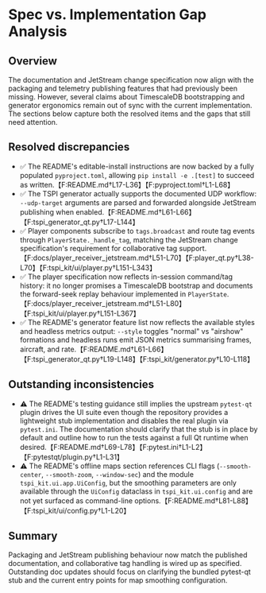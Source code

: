 # Spec vs. Implementation Gap Analysis

## Overview
The documentation and JetStream change specification now align with the packaging and
telemetry publishing features that had previously been missing. However, several claims
about TimescaleDB bootstrapping and generator ergonomics remain out of sync with the
current implementation. The sections below capture both the resolved items and the gaps
that still need attention.

## Resolved discrepancies
- ✅ The README's editable-install instructions are now backed by a fully populated
  `pyproject.toml`, allowing `pip install -e .[test]` to succeed as written.【F:README.md†L17-L36】【F:pyproject.toml†L1-L68】
- ✅ The TSPI generator actually supports the documented UDP workflow: `--udp-target`
  arguments are parsed and forwarded alongside JetStream publishing when enabled.【F:README.md†L61-L66】【F:tspi_generator_qt.py†L17-L144】
- ✅ Player components subscribe to `tags.broadcast` and route tag events through
  `PlayerState._handle_tag`, matching the JetStream change specification's requirement
  for collaborative tag support.【F:docs/player_receiver_jetstream.md†L51-L70】【F:player_qt.py†L38-L70】【F:tspi_kit/ui/player.py†L151-L343】
- ✅ The player specification now reflects in-session command/tag history: it no
  longer promises a TimescaleDB bootstrap and documents the forward-seek replay
  behaviour implemented in `PlayerState`.【F:docs/player_receiver_jetstream.md†L51-L80】【F:tspi_kit/ui/player.py†L151-L367】
- ✅ The README's generator feature list now reflects the available styles and
  headless metrics output: `--style` toggles "normal" vs "airshow" formations
  and headless runs emit JSON metrics summarising frames, aircraft, and rate.【F:README.md†L61-L66】【F:tspi_generator_qt.py†L19-L148】【F:tspi_kit/generator.py†L10-L118】

## Outstanding inconsistencies

- ⚠️ The README's testing guidance still implies the upstream `pytest-qt` plugin drives the UI
  suite even though the repository provides a lightweight stub implementation and disables the
  real plugin via `pytest.ini`. The documentation should clarify that the stub is in place by
  default and outline how to run the tests against a full Qt runtime when desired.【F:README.md†L69-L78】【F:pytest.ini†L1-L2】【F:pytestqt/plugin.py†L1-L31】
- ⚠️ The README's offline maps section references CLI flags (`--smooth-center`, `--smooth-zoom`,
  `--window-sec`) and the module `tspi_kit.ui.app.UiConfig`, but the smoothing parameters are only
  available through the `UiConfig` dataclass in `tspi_kit.ui.config` and are not yet surfaced as
  command-line options.【F:README.md†L81-L88】【F:tspi_kit/ui/config.py†L1-L20】

## Summary
Packaging and JetStream publishing behaviour now match the published documentation, and
collaborative tag handling is wired up as specified. Outstanding doc updates should focus
on clarifying the bundled pytest-qt stub and the current entry points for map smoothing
configuration.

